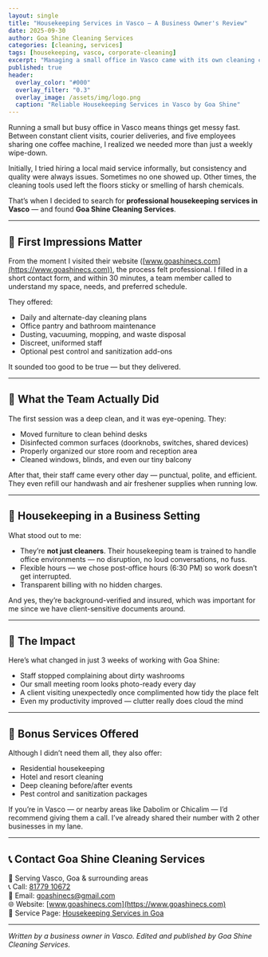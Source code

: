 ```yaml
---
layout: single
title: "Housekeeping Services in Vasco – A Business Owner's Review"
date: 2025-09-30
author: Goa Shine Cleaning Services
categories: [cleaning, services]
tags: [housekeeping, vasco, corporate-cleaning]
excerpt: "Managing a small office in Vasco came with its own cleaning challenges — until we hired Goa Shine’s professional housekeeping team."
published: true
header:
  overlay_color: "#000"
  overlay_filter: "0.3"
  overlay_image: /assets/img/logo.png
  caption: "Reliable Housekeeping Services in Vasco by Goa Shine"
---
```


Running a small but busy office in Vasco means things get messy fast. Between constant client visits, courier deliveries, and five employees sharing one coffee machine, I realized we needed more than just a weekly wipe-down.

Initially, I tried hiring a local maid service informally, but consistency and quality were always issues. Sometimes no one showed up. Other times, the cleaning tools used left the floors sticky or smelling of harsh chemicals.

That’s when I decided to search for **professional housekeeping services in Vasco** — and found **Goa Shine Cleaning Services**.

---

## 🧹 First Impressions Matter

From the moment I visited their website ([www.goashinecs.com](https://www.goashinecs.com)), the process felt professional. I filled in a short contact form, and within 30 minutes, a team member called to understand my space, needs, and preferred schedule.

They offered:

- Daily and alternate-day cleaning plans  
- Office pantry and bathroom maintenance  
- Dusting, vacuuming, mopping, and waste disposal  
- Discreet, uniformed staff  
- Optional pest control and sanitization add-ons

It sounded too good to be true — but they delivered.

---

## 🧼 What the Team Actually Did

The first session was a deep clean, and it was eye-opening. They:

- Moved furniture to clean behind desks  
- Disinfected common surfaces (doorknobs, switches, shared devices)  
- Properly organized our store room and reception area  
- Cleaned windows, blinds, and even our tiny balcony

After that, their staff came every other day — punctual, polite, and efficient. They even refill our handwash and air freshener supplies when running low.

---

## 🏢 Housekeeping in a Business Setting

What stood out to me:

- They’re **not just cleaners**. Their housekeeping team is trained to handle office environments — no disruption, no loud conversations, no fuss.
- Flexible hours — we chose post-office hours (6:30 PM) so work doesn’t get interrupted.
- Transparent billing with no hidden charges.

And yes, they’re background-verified and insured, which was important for me since we have client-sensitive documents around.

---

## 🌟 The Impact

Here’s what changed in just 3 weeks of working with Goa Shine:

- Staff stopped complaining about dirty washrooms  
- Our small meeting room looks photo-ready every day  
- A client visiting unexpectedly once complimented how tidy the place felt  
- Even my productivity improved — clutter really does cloud the mind

---

## 🧾 Bonus Services Offered

Although I didn’t need them all, they also offer:

- Residential housekeeping  
- Hotel and resort cleaning  
- Deep cleaning before/after events  
- Pest control and sanitization packages

If you’re in Vasco — or nearby areas like Dabolim or Chicalim — I’d recommend giving them a call. I’ve already shared their number with 2 other businesses in my lane.

---

## 📞 Contact Goa Shine Cleaning Services

📍 Serving Vasco, Goa & surrounding areas  
📞 Call: [81779 10672](tel:+918177910672)  
📧 Email: [goashinecs@gmail.com](mailto:goashinecs@gmail.com)  
🌐 Website: [www.goashinecs.com](https://www.goashinecs.com)  
🔗 Service Page: [Housekeeping Services in Goa](https://www.goashinecs.com/housekeeping-services-goa.html)

---

*Written by a business owner in Vasco. Edited and published by Goa Shine Cleaning Services.*
